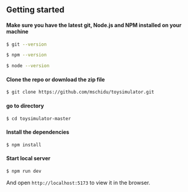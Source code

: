 ## Getting started

#### Make sure you have the latest git, Node.js and NPM installed on your machine

```bash
$ git --version

$ npm --version

$ node --version
```

#### Clone the repo or download the zip file

```bash
$ git clone https://github.com/mschidu/toysimulator.git
```

#### go to directory

```bash
$ cd toysimulator-master
```

#### Install the dependencies

```bash
$ npm install
```

#### Start local server

```bash
$ npm run dev
```

And open `http://localhost:5173` to view it in the browser.
